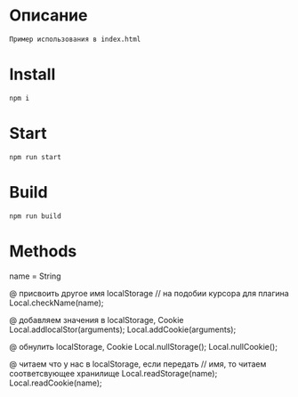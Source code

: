 # Описание

	Пример использования в index.html

# Install

	npm i

# Start

	npm run start

# Build

	npm run build

# Methods

  name = String

  @ присвоить другое имя localStorage // на подобии курсора для плагина
    Local.checkName(name); 

  @ добавляем значения в localStorage, Cookie
    Local.addlocalStor(arguments);
    Local.addCookie(arguments);

  @ обнулить localStorage, Cookie
    Local.nullStorage();
    Local.nullCookie();

  @ читаем что у нас в localStorage, если передать // имя, то читаем соответсвующее хранилище
    Local.readStorage(name);
    Local.readCookie(name);